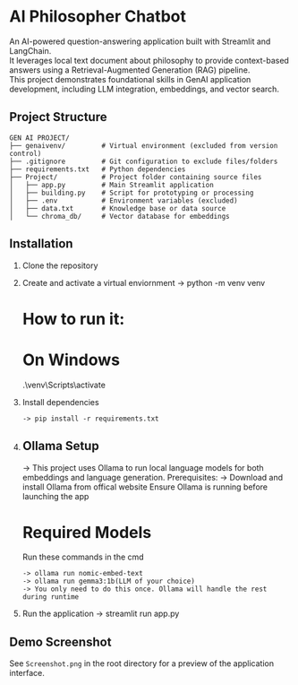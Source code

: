 # AI Philosopher Chatbot

An AI-powered question-answering application built with Streamlit and LangChain.  
It leverages local text document about philosophy to provide context-based answers using a Retrieval-Augmented Generation (RAG) pipeline.  
This project demonstrates foundational skills in GenAI application development, including LLM integration, embeddings, and vector search.


## Project Structure
````
GEN AI PROJECT/
├── genaivenv/         # Virtual environment (excluded from version control)
├── .gitignore         # Git configuration to exclude files/folders
├── requirements.txt   # Python dependencies
├── Project/           # Project folder containing source files
│   ├── app.py         # Main Streamlit application
│   ├── building.py    # Script for prototyping or processing
│   ├── .env           # Environment variables (excluded)
│   ├── data.txt       # Knowledge base or data source
│   └── chroma_db/     # Vector database for embeddings
````

## Installation
1. Clone the repository
2. Create and activate a virtual enviornment
   -> python -m venv venv
      # How to run it:
      # On Windows
      .\venv\Scripts\activate
3. Install dependencies
   ````
   -> pip install -r requirements.txt
   ````
   
5. ## Ollama Setup
   -> This project uses Ollama to run local language models for both embeddings and language generation.
   Prerequisites:
   -> Download and install Ollama from offical website
   Ensure Ollama is running before launching the app
   # Required Models
   Run these commands in the cmd
   ````
   -> ollama run nomic-embed-text
   -> ollama run gemma3:1b(LLM of your choice)
   -> You only need to do this once. Ollama will handle the rest during runtime
   ````
   
7. Run the application
   -> streamlit run app.py

## Demo Screenshot
See `Screenshot.png` in the root directory for a preview of the application interface.
